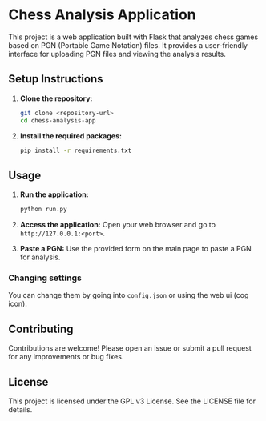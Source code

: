 # Chess Analysis Application

This project is a web application built with Flask that analyzes chess games based on PGN (Portable Game Notation) files. It provides a user-friendly interface for uploading PGN files and viewing the analysis results.

## Setup Instructions

1. **Clone the repository:**

   ``` bash
   git clone <repository-url>
   cd chess-analysis-app
   ```

2. **Install the required packages:**

   ``` bash
   pip install -r requirements.txt
   ```

## Usage

1. **Run the application:**

   ``` bash
   python run.py
   ```

2. **Access the application:**
   Open your web browser and go to `http://127.0.0.1:<port>`.

3. **Paste a PGN:**
   Use the provided form on the main page to paste a PGN for analysis.

### Changing settings

You can change them by going into `config.json` or using the web ui (cog icon).

## Contributing

Contributions are welcome! Please open an issue or submit a pull request for any improvements or bug fixes.

## License

This project is licensed under the GPL v3 License. See the LICENSE file for details.

